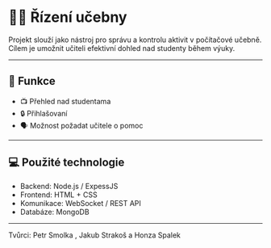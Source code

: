 # 🧑‍🏫 Řízení učebny

Projekt  slouží jako nástroj pro správu a kontrolu aktivit v počítačové učebně. Cílem je umožnit učiteli efektivní dohled nad studenty během výuky.

---

## 🔧 Funkce

- 📺 Přehled nad studentama 
- 🔒 Přihlašovaní
- 🗣️ Možnost požadat učitele o pomoc

---

## 💻 Použité technologie

- Backend:  Node.js / ExpessJS
- Frontend:  HTML + CSS
- Komunikace: WebSocket / REST API
- Databáze: MongoDB

---

Tvůrci: Petr Smolka , Jakub Strakoš a Honza Spalek
